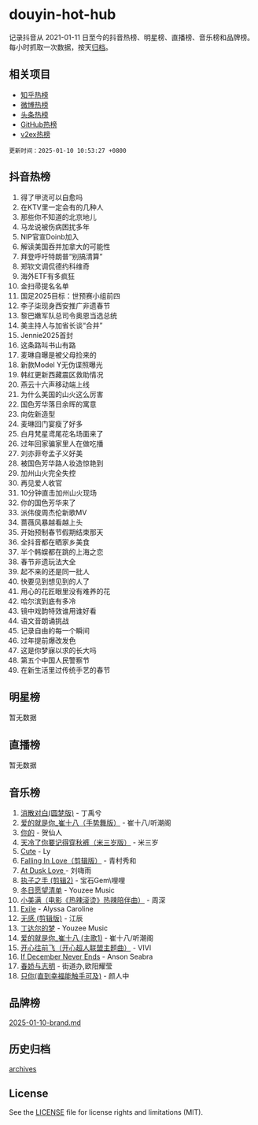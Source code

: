 # douyin-hot-hub

记录抖音从 2021-01-11 日至今的抖音热榜、明星榜、直播榜、音乐榜和品牌榜。每小时抓取一次数据，按天[归档](archives)。

## 相关项目

- [知乎热榜](https://github.com/lonnyzhang423/zhihu-hot-hub)
- [微博热榜](https://github.com/lonnyzhang423/weibo-hot-hub)
- [头条热榜](https://github.com/lonnyzhang423/toutiao-hot-hub)
- [GitHub热榜](https://github.com/lonnyzhang423/github-hot-hub)
- [v2ex热榜](https://github.com/lonnyzhang423/v2ex-hot-hub)


`更新时间：2025-01-10 10:53:27 +0800`

## 抖音热榜

1. 得了甲流可以自愈吗
1. 在KTV里一定会有的几种人
1. 那些你不知道的北京地儿
1. 马龙说被伤病困扰多年
1. NIP官宣Doinb加入
1. 解读美国吞并加拿大的可能性
1. 拜登呼吁特朗普“别搞清算”
1. 郑钦文调侃德约科维奇
1. 海外ETF有多疯狂
1. 金扫帚提名名单
1. 国足2025目标：世预赛小组前四
1. 李子柒现身西安推广非遗春节
1. 黎巴嫩军队总司令奥恩当选总统
1. 美主持人与加省长谈“合并”
1. Jennie2025首封
1. 这条路叫书山有路
1. 麦琳自曝是被父母捡来的
1. 新款Model Y无伪谍照曝光
1. 韩红更新西藏震区救助情况
1. 燕云十六声移动端上线
1. 为什么美国的山火这么厉害
1. 国色芳华落日余晖的寓意
1. 向佐新造型
1. 麦琳回门宴瘦了好多
1. 白月梵星鸢尾花名场面来了
1. 过年回家骗家里人在做吃播
1. 刘亦菲夸孟子义好美
1. 被国色芳华路人妆造惊艳到
1. 加州山火完全失控
1. 再见爱人收官
1. 10分钟直击加州山火现场
1. 你的国色芳华来了
1. 派伟俊周杰伦新歌MV
1. 蔷薇风暴越看越上头
1. 开始预制春节假期结束那天
1. 全抖音都在晒家乡美食
1. 半个韩娱都在跳的上海之恋
1. 春节非遗玩法大全
1. 起不来的还是同一批人
1. 快要见到想见到的人了
1. 用心的花匠眼里没有难养的花
1. 哈尔滨到底有多冷
1. 镜中戏韵特效谁用谁好看
1. 语文音朗诵挑战
1. 记录自由的每一个瞬间
1. 过年提前爆改发色
1. 这是你梦寐以求的长大吗
1. 第五个中国人民警察节
1. 在新生活里过传统手艺的春节

## 明星榜

暂无数据

## 直播榜

暂无数据

## 音乐榜

1. [消散对白(圆梦版)](https://sf5-hl-cdn-tos.douyinstatic.com/obj/tos-cn-ve-2774/og4jB5I5IizzoZVAAAzWgBMAsMDWoArfwBOiFs) - 丁禹兮
1. [爱的就是你_崔十八（手势舞版）](https://sf5-hl-cdn-tos.douyinstatic.com/obj/tos-cn-ve-2774/oApB2AigNyB4sTw7JhBOikMAf0oDJzMWBuIrgm) - 崔十八/听潮阁
1. [你的](https://sf5-hl-cdn-tos.douyinstatic.com/obj/tos-cn-ve-2774/oYuIeKf42jB7sEV6B2upMdpYAgfrQWj0FeRegh) - 贺仙人
1. [天冷了你要记得穿秋裤（米三岁版）](https://sf5-hl-cdn-tos.douyinstatic.com/obj/tos-cn-ve-2774/oQlIwVIDWiZ6BQilAorS7MA0AgCkQDvcZAdm1) - 米三岁
1. [Cute](https://sf5-hl-cdn-tos.douyinstatic.com/obj/tos-cn-ve-2774/o4IbIzHWKAAB4wsS5qMBRiiAlEBGTpQRNfFvuo) - Ly
1. [Falling In Love（剪辑版）](https://sf5-hl-cdn-tos.douyinstatic.com/obj/tos-cn-ve-2774/o8ajpA8zzgBPahbBIO8AcKGBLJezFCRd1wfP9f) - 青村秀和
1. [ At Dusk  Love ](https://sf5-hl-cdn-tos.douyinstatic.com/obj/tos-cn-ve-2774/o8CrpCf5CaYgI4ZrtQgMQAFEfuGqNnRSDQAPBc) - 刘嗨雨
1. [执子之手 (剪辑2)](https://sf5-hl-cdn-tos.douyinstatic.com/obj/tos-cn-ve-2774/oUoZLQjCc31XzqsBnBQUNgeKtYPBcgbFDwtfcu) - 宝石Gem\哩哩
1. [冬日愿望清单](https://sf5-hl-cdn-tos.douyinstatic.com/obj/tos-cn-ve-2774/oIIgUOeamCFCVAzxN6MFRLIBlLGpUqQxeeHrLE) - Youzee Music
1. [小美满（电影《热辣滚烫》热辣陪伴曲）](https://sf5-hl-cdn-tos.douyinstatic.com/obj/tos-cn-ve-2774/o0GAn2lSgfZIDUgtevCGDQYnFg4CwnrBaxbTZL) - 周深
1. [Exile](https://sf5-hl-cdn-tos.douyinstatic.com/obj/tos-cn-ve-2774/oYj4gAQTknKE3WW0Je8KGmQ7z1cA4FefwtbufD) - Alyssa Caroline
1. [无感 (剪辑版)](https://sf5-hl-cdn-tos.douyinstatic.com/obj/tos-cn-ve-2774/o0eIsUzJBDlQaQFC5OFlgbMEZC1TFYBftOBn6p) - 江辰
1. [丁达尔的梦](https://sf5-hl-cdn-tos.douyinstatic.com/obj/tos-cn-ve-2774/oMU3WirUZBVQkAC9ccG5P2IQirziZM2RTInUY) - Youzee Music
1. [爱的就是你_崔十八 (主歌1)](https://sf5-hl-cdn-tos.douyinstatic.com/obj/tos-cn-ve-2774/oI5BO5DhFZ6UTcNCnZaOCBLtZ7WIMQGfgnXf5E) - 崔十八/听潮阁
1. [开心往前飞（开心超人联盟主题曲）](https://sf6-cdn-tos.douyinstatic.com/obj/tos-cn-ve-2774/9d8fb7c82cf1421fb93a9fe925275e0a) - VIVI
1. [If December Never Ends](https://sf5-hl-cdn-tos.douyinstatic.com/obj/tos-cn-ve-2774/oY1IQMoTgCFIBg8RZifyqlBBt1UFgitTYmxeOS) - Anson Seabra
1. [春娇与志明](https://sf5-hl-cdn-tos.douyinstatic.com/obj/tos-cn-ve-2774/e530d8fceb7044b39707d7f9ff54add1) - 街道办,欧阳耀莹
1. [只你(直到幸福能触手可及)](https://sf5-hl-cdn-tos.douyinstatic.com/obj/tos-cn-ve-2774/o0lBkRDzFTeaVSUz3ZZSCBVtZ5DIMQGfgmEAuE) - 颜人中

## 品牌榜

[2025-01-10-brand.md](archives/2025-01-10-brand.md)

## 历史归档

[archives](archives)

## License

See the [LICENSE](LICENSE) file for license rights and limitations (MIT).
